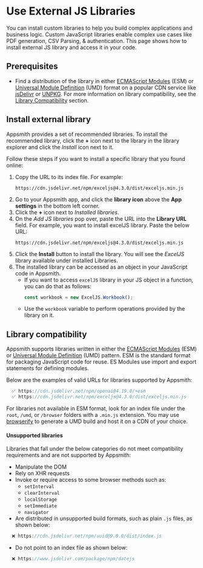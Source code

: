# Use External JS Libraries

You can install custom libraries to help you build complex applications and business logic. Custom JavaScript libraries enable complex use cases like PDF generation, CSV Parsing, & authentication. This page shows how to install external JS library and access it in your code.

## Prerequisites

* Find a distribution of the library in either [ECMAScript Modules](https://tc39.es/ecma262/#sec-modules) (ESM) or [Universal Module Definition](https://github.com/umdjs/umd) (UMD) format on a popular CDN service like [jsDelivr](https://www.jsdelivr.com/) or [UNPKG](https://unpkg.com/). For more information on library compatibility, see the [Library Compatibility](#library-compatibility) section.

## Install external library

Appsmith provides a set of recommended libraries. To install the recommended library, click the **+** icon next to the library in the library explorer and click the *Install* icon next to it.

Follow these steps if you want to install a specific library that you found online:

<ZoomImage src="/img/appsmith-install-external-libraries.png" alt="Install External Libraries" caption="Install External Libraries"/>

1. Copy the URL to its index file. For example:
   ```URL
   https://cdn.jsdelivr.net/npm/exceljs@4.3.0/dist/exceljs.min.js
   ```
2. Go to your Appsmith app, and click the **library icon** above the **App settings** in the bottom left corner.
3. Click the **+** icon next to _Installed libraries_.
4. On the _Add JS libraries_ pop over, paste the URL into the **Library URL** field. For example, you want to install excelJS library. Paste the below URL:
    ```URL
    https://cdn.jsdelivr.net/npm/exceljs@4.3.0/dist/exceljs.min.js
    ```
5. Click the **Install** button to install the library. You will see the _ExcelJS_ library available under installed Libraries.
6. The installed library can be accessed as an object in your JavaScript code in Appsmith. 
    * If you want to access `excelJS` library in your JS object in a function, you can do that as follows:
      ```javascript
      const workbook = new ExcelJS.Workbook();
      ```
    * Use the `workbook` variable to perform operations provided by the library on it.

## Library compatibility

Appsmith supports libraries written in either the [ECMAScript Modules](https://tc39.es/ecma262/#sec-modules) (ESM) or [Universal Module Definition](https://github.com/umdjs/umd) (UMD) pattern. ESM is the standard format for packaging JavaScript code for reuse. ES Modules use import and export statements for defining modules.

Below are the examples of valid URLs for libraries supported by Appsmith:

```javascript
  ✅ https://cdn.jsdelivr.net/npm/openai@4.19.0/+esm
  ✅ https://cdn.jsdelivr.net/npm/exceljs@4.3.0/dist/exceljs.min.js
```

For libraries not available in ESM format, look for an index file under the `root`, `/umd`, or `/browser` folders with a `.min.js` extension. You may use [browserify](https://browserify.org/) to generate a UMD build and host it on a CDN of your choice.

#### Unsupported libraries

Libraries that fall under the below categories do not meet compatibility requirements and are not supported by Appsmith:

* Manipulate the DOM
* Rely on XHR requests
* Invoke or require access to some browser methods such as:
  * `setInterval`
  * `clearInterval`
  * `localStorage`
  * `setImmediate`
  * `navigator`
* Are distributed in unsupported build formats, such as plain `.js` files, as shown below:

```javascript
  ❌ https://cdn.jsdelivr.net/npm/uuid@9.0.0/dist/index.js
```
* Do not point to an index file as shown below:

```javascript
  ❌ https://www.jsdelivr.com/package/npm/datejs
```
